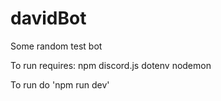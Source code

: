 ﻿# davidBot

Some random test bot

To run requires:
npm
discord.js
dotenv
nodemon

  
  
To run do 'npm run dev'
